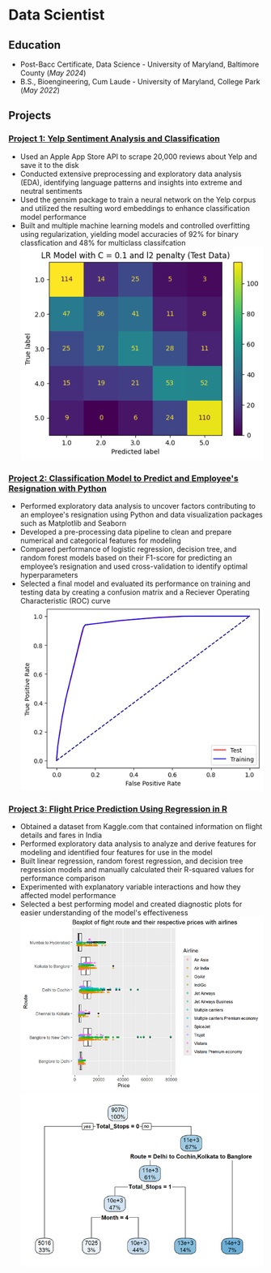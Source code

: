 # Data Scientist

## Education
- Post-Bacc Certificate, Data Science - University of Maryland, Baltimore County (_May 2024_)<br>
- B.S., Bioengineering, Cum Laude - University of Maryland, College Park (_May 2022_)

## Projects
### [Project 1: Yelp Sentiment Analysis and Classification](https://github.com/cwdwiggins/Yelp_Sentiment_Analysis_Project)
- Used an Apple App Store API to scrape 20,000 reviews about Yelp and save it to the disk
- Conducted extensive preprocessing and exploratory data analysis (EDA), identifying language patterns and insights into extreme and neutral sentiments
- Used the gensim package to train a neural network on the Yelp corpus and utilized the resulting word embeddings to enhance classification model performance
- Built and multiple machine learning models and controlled overfitting using regularization, yielding model accuracies of 92% for binary classfication and 48% for multiclass classifcation
![](images/Sentiment_Analysis_Project/Log_Reg_Model.png)    

### [Project 2: Classification Model to Predict and Employee's Resignation with Python](https://github.com/cwdwiggins/DS602/blob/main/midterm/DATA_602_Midterm_Notebook.ipynb)
- Performed exploratory data analysis to uncover factors contributing to an employee's resignation using Python and data visualization packages such as Matplotlib and Seaborn
- Developed a pre-processing data pipeline to clean and prepare numerical and categorical features for modeling
- Compared performance of logistic regression, decision tree, and random forest models based on their F1-score for predicting an employee’s resignation and used cross-validation to identify optimal hyperparameters
- Selected a final model and evaluated its performance on training and testing data by creating a confusion matrix and a Reciever Operating Characteristic (ROC) curve
![](images/Employee_Resignation_Project/ROC_Curve.png)

### [Project 3: Flight Price Prediction Using Regression in R](https://cwdwiggins.github.io/Flight-Price-Project/)
- Obtained a dataset from Kaggle.com that contained information on flight details and fares in India
- Performed exploratory data analysis to analyze and derive features for modeling and identified four features for use in the model
- Built linear regression, random forest regression, and decision tree regression models and manually calculated their R-squared values for performance comparison
- Experimented with explanatory variable interactions and how they affected model performance
- Selected a best performing model and created diagnostic plots for easier understanding of the model's effectiveness  <br>
![](images/Flight_Prices_Project/Flight_Route_Airline_Boxplot.png)
![](images/Flight_Prices_Project/Decision_Tree_Mdl.png)

